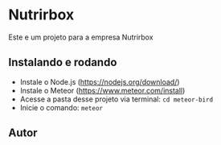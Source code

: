 # Nutrirbox

Este e um projeto para a empresa Nutrirbox

## Instalando e rodando

* Instale o Node.js (https://nodejs.org/download/)
* Instale o Meteor (https://www.meteor.com/install)
* Acesse a pasta desse projeto via terminal: `cd meteor-bird`
* Inicie o comando: `meteor`

## Autor

